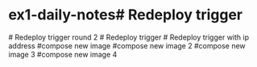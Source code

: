 # ex1-daily-notes#   R e d e p l o y   t r i g g e r  
 #   R e d e p l o y   t r i g g e r   r o u n d   2  
 #   R e d e p l o y   t r i g g e r  
 #   R e d e p l o y   t r i g g e r   w i t h   i p   a d d r e s s  
 # c o m p o s e   n e w   i m a g e  
 # c o m p o s e   n e w   i m a g e   2  
 # c o m p o s e   n e w   i m a g e   3  
 # c o m p o s e   n e w   i m a g e   4  
 